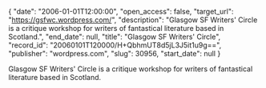 {
  "date": "2006-01-01T12:00:00", 
  "open_access": false, 
  "target_url": "https://gsfwc.wordpress.com/", 
  "description": "Glasgow SF Writers' Circle is a critique workshop for writers of fantastical literature based in Scotland.", 
  "end_date": null, 
  "title": "Glasgow SF Writers' Circle", 
  "record_id": "20060101T120000/H+QbhmUT8d5jL3J5it1u9g==", 
  "publisher": "wordpress.com", 
  "slug": 30956, 
  "start_date": null
}

Glasgow SF Writers' Circle is a critique workshop for writers of fantastical literature based in Scotland.